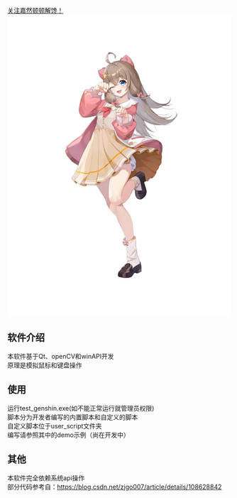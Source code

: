 <a href="https://asoulwiki.com/member/diana/">关注嘉然顿顿解馋！</a><br/>
<img src="./config/disc/diana.webp" alt="master!"><br/>
## 软件介绍
本软件基于Qt、openCV和winAPI开发<br/>
原理是模拟鼠标和键盘操作<br/>
## 使用
运行test_genshin.exe(如不能正常运行就管理员权限)<br/>
脚本分为开发者编写的内置脚本和自定义的脚本<br/>
自定义脚本位于user_script文件夹<br/>
编写请参照其中的demo示例（尚在开发中）<br/>
## 其他
本软件完全依赖系统api操作<br/>
部分代码参考自：https://blog.csdn.net/zjgo007/article/details/108628842<br/>
